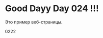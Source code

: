 <!DOCTYPE html>
<html>
<head>
    <title>Пример веб-страницы</title>
</head>
<body>
    <h1> Good Dayy Day 024 !!!</h3>
    <p>Это пример веб-страницы.</p>
</body>0222
</html>

